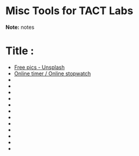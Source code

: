 # Misc Tools for TACT Labs

**Note:** notes




# Title :

  * [Free pics - Unsplash]([file](https://unsplash.com/))
  * [Online timer / Online stopwatch](https://www.timeanddate.com/timer/)
  * []()
  * []()
  * []()
  * []()
  * []()
  * []()
  * []()
  * []()
  * []()
  * []()
  * []()
  * []()